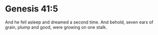 # Genesis 41:5

And he fell asleep and dreamed a second time. And behold, seven ears of grain, plump and good, were growing on one stalk.
